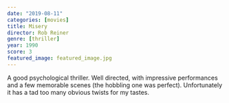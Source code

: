 ```yaml
---
date: "2019-08-11"
categories: [movies]
title: Misery
director: Rob Reiner
genre: [thriller]
year: 1990
score: 3
featured_image: featured_image.jpg
---
```


A good psychological thriller. Well directed, with impressive performances and a few memorable scenes (the hobbling one was perfect). Unfortunately it has a tad too many obvious twists for my tastes.

